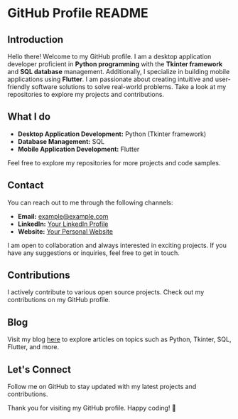 # GitHub Profile README

## Introduction
Hello there! Welcome to my GitHub profile. I am a desktop application developer proficient in **Python programming** with the **Tkinter framework** and **SQL database** management. Additionally, I specialize in building mobile applications using **Flutter**. I am passionate about creating intuitive and user-friendly software solutions to solve real-world problems. Take a look at my repositories to explore my projects and contributions.

## What I do
- **Desktop Application Development:** Python (Tkinter framework)
- **Database Management:** SQL
- **Mobile Application Development:** Flutter


Feel free to explore my repositories for more projects and code samples.

## Contact
You can reach out to me through the following channels:
- **Email:** [example@example.com](mailto:example@example.com)
- **LinkedIn:** [Your LinkedIn Profile](https://www.linkedin.com/in/your-profile)
- **Website:** [Your Personal Website](https://www.yourwebsite.com)

I am open to collaboration and always interested in exciting projects. If you have any suggestions or inquiries, feel free to get in touch.

## Contributions
I actively contribute to various open source projects. Check out my contributions on my GitHub profile.

## Blog
Visit my blog [here](https://www.yourblog.com) to explore articles on topics such as Python, Tkinter, SQL, Flutter, and more.

## Let's Connect
Follow me on GitHub to stay updated with my latest projects and contributions.

Thank you for visiting my GitHub profile. Happy coding! 🚀
